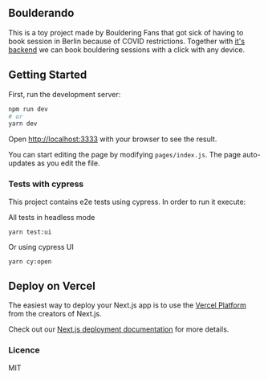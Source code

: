 ## Boulderando 

This is a toy project made by Bouldering Fans that got sick of having to book session in Berlin because of COVID restrictions.
Together with [it's backend](https://github.com/juanibiapina/bouldering-scheduler) we can book bouldering sessions with a click with any device.

## Getting Started

First, run the development server:

```bash
npm run dev
# or
yarn dev
```

Open [http://localhost:3333](http://localhost:3333) with your browser to see the result.

You can start editing the page by modifying `pages/index.js`. The page auto-updates as you edit the file.

### Tests with cypress

This project contains e2e tests using cypress. In order to run it execute:

All tests in headless mode
```
yarn test:ui
```

Or using cypress UI
```
yarn cy:open
```

## Deploy on Vercel

The easiest way to deploy your Next.js app is to use the [Vercel Platform](https://vercel.com/new?utm_medium=default-template&filter=next.js&utm_source=create-next-app&utm_campaign=create-next-app-readme) from the creators of Next.js.

Check out our [Next.js deployment documentation](https://nextjs.org/docs/deployment) for more details.

### Licence

MIT
